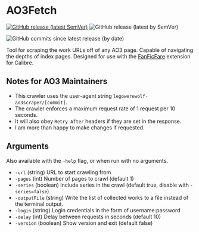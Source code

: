 # AO3Fetch

[![GitHub release (latest SemVer)](https://img.shields.io/github/v/release/legowerewolf/AO3fetch?label=latest%20release&sort=semver)](https://github.com/legowerewolf/AO3fetch/releases/latest)
![GitHub release (latest by SemVer)](https://img.shields.io/github/downloads/legowerewolf/ao3fetch/latest/total?label=latest%20release%20downloads)

![GitHub commits since latest release (by date)](https://img.shields.io/github/commits-since/legowerewolf/ao3fetch/latest?label=commits%20since%20latest%20release)

Tool for scraping the work URLs off of any AO3 page. Capable of navigating the
depths of index pages. Designed for use with the
[FanFicFare](https://github.com/JimmXinu/FanFicFare) extension for Calibre.

## Notes for AO3 Maintainers

- This crawler uses the user-agent string `legowerewolf-ao3scraper/[commit]`.
- The crawler enforces a maximum request rate of 1 request per 10 seconds.
- It will also obey `Retry-After` headers if they are set in the response.
- I am more than happy to make changes if requested.

## Arguments

Also available with the `-help` flag, or when run with no arguments.

- `-url` (string) URL to start crawling from
- `-pages` (int) Number of pages to crawl (default 1)
- `-series` (boolean) Include series in the crawl (default true, disable with
  `-series=false`)
- `-outputFile` (string) Write the list of collected works to a file instead of
  the terminal output.
- `-login` (string) Login credentials in the form of username:password
- `-delay` (int) Delay between requests in seconds (default 10)
- `-version` (boolean) Show version and exit (default false)
